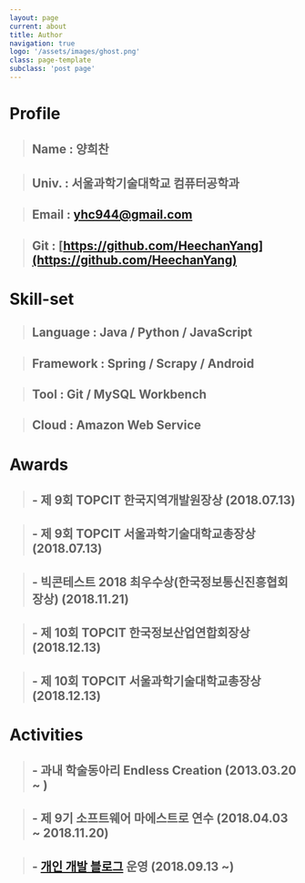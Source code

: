 ```yaml
---
layout: page
current: about
title: Author
navigation: true
logo: '/assets/images/ghost.png'
class: page-template
subclass: 'post page'
---
```


# Profile

> ## Name : 양희찬

> ## Univ. : 서울과학기술대학교 컴퓨터공학과

> ## Email : yhc944@gmail.com

> ## Git : [https://github.com/HeechanYang](https://github.com/HeechanYang)

# Skill-set

> ## Language : Java / Python / JavaScript

> ## Framework : Spring / Scrapy / Android

> ## Tool : Git / MySQL Workbench

> ## Cloud : Amazon Web Service

# Awards

> ## - 제 9회 TOPCIT 한국지역개발원장상 (2018.07.13)

> ## - 제 9회 TOPCIT 서울과학기술대학교총장상 (2018.07.13)

> ## - 빅콘테스트 2018 최우수상(한국정보통신진흥협회장상) (2018.11.21)

> ## - 제 10회 TOPCIT 한국정보산업연합회장상 (2018.12.13)

> ## - 제 10회 TOPCIT 서울과학기술대학교총장상 (2018.12.13)

# Activities

> ## - 과내 학술동아리 Endless Creation (2013.03.20 ~ )

> ## - 제 9기 소프트웨어 마에스트로 연수 (2018.04.03 ~ 2018.11.20)

> ## - [개인 개발 블로그](http://heechanyang.github.io) 운영 (2018.09.13 ~)